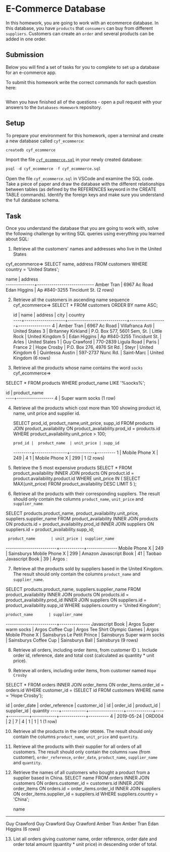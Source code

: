 # E-Commerce Database

In this homework, you are going to work with an ecommerce database. In this database, you have `products` that `consumers` can buy from different `suppliers`. Customers can create an `order` and several products can be added in one order.

## Submission

Below you will find a set of tasks for you to complete to set up a database for an e-commerce app.

To submit this homework write the correct commands for each question here:

```sql


```

When you have finished all of the questions - open a pull request with your answers to the `Databases-Homework` repository.

## Setup

To prepare your environment for this homework, open a terminal and create a new database called `cyf_ecommerce`:

```sql
createdb cyf_ecommerce
```

Import the file [`cyf_ecommerce.sql`](./cyf_ecommerce.sql) in your newly created database:

```sql
psql -d cyf_ecommerce -f cyf_ecommerce.sql
```

Open the file `cyf_ecommerce.sql` in VSCode and examine the SQL code. Take a piece of paper and draw the database with the different relationships between tables (as defined by the REFERENCES keyword in the CREATE TABLE commands). Identify the foreign keys and make sure you understand the full database schema.

## Task

Once you understand the database that you are going to work with, solve the following challenge by writing SQL queries using everything you learned about SQL:

1. Retrieve all the customers' names and addresses who live in the United States

cyf_ecommerce=> SELECT name, address FROM customers 
WHERE country = 'United States';

name | address  
--------------+----------------------------
Amber Tran | 6967 Ac Road
Edan Higgins | Ap #840-3255 Tincidunt St.
(2 rows)

2. Retrieve all the customers in ascending name sequence
   cyf_ecommerce=> SELECT * FROM customers
    ORDER BY name ASC;
   
   id | name | address | city | country  
   ----+--------------------+-----------------------------+------------------+----------------
   4 | Amber Tran | 6967 Ac Road | Villafranca Asti | United States
   3 | Britanney Kirkland | P.O. Box 577, 5601 Sem, St. | Little Rock | United Kingdom
   5 | Edan Higgins | Ap #840-3255 Tincidunt St. | Arles | United States
   1 | Guy Crawford | 770-2839 Ligula Road | Paris | France
   2 | Hope Crosby | P.O. Box 276, 4976 Sit Rd. | Steyr | United Kingdom
   6 | Quintessa Austin | 597-2737 Nunc Rd. | Saint-Marc | United Kingdom
   (6 rows)

3. Retrieve all the products whose name contains the word `socks`
   cyf_ecommerce=>

SELECT * FROM products 
WHERE product_name LIKE '%socks%';

id | product_name  
----+------------------
4 | Super warm socks
(1 row)

4.  Retrieve all the products which cost more than 100 showing product id, name, unit price and supplier id.
    
    SELECT prod_id, product_name,unit_price, supp_id FROM products
    JOIN product_availability
    ON product_availability.prod_id = products.id
    WHERE product_availability.unit_price > 100;

        prod_id |  product_name  | unit_price | supp_id

    ---------+----------------+------------+---------
    1 | Mobile Phone X | 249 | 4
    1 | Mobile Phone X | 299 | 1
    (2 rows)

5.  Retrieve the 5 most expensive products
    SELECT * FROM product_availability
    INNER JOIN products ON product.id = product.availability.product.id
    WHERE unit_price IN (
    SELECT MAX(unit_price) FROM product_availability DESC LIMIT 5
    );

6.  Retrieve all the products with their corresponding suppliers. The result should only contain the columns `product_name`, `unit_price` and `supplier_name`

SELECT products.product_name, product_availability.unit_price, suppliers.supplier_name
FROM product_availability
INNER JOIN products ON products.id = product_availability.prod_id
INNER JOIN suppliers ON suppliers.id = product_availability.supp_id;

     product_name       | unit_price | supplier_name

-------------------------+------------+---------------
Mobile Phone X | 249 | Sainsburys
Mobile Phone X | 299 | Amazon
Javascript Book | 41 | Taobao
Javascript Book | 39 | Argos
:

7. Retrieve all the products sold by suppliers based in the United Kingdom. The result should only contain the columns `product_name` and `supplier_name`.

SELECT products.product_name, suppliers.supplier_name 
FROM product_availability
INNER JOIN products ON products.id = product_availability.prod_id
INNER JOIN suppliers ON suppliers.id = product_availability.supp_id
WHERE suppliers.country = 'United Kingdom';

    product_name       | supplier_name 
-------------------------+---------------
 Javascript Book         | Argos
 Super warm socks        | Argos
 Coffee Cup              | Argos
 Tee Shirt Olympic Games | Argos
 Mobile Phone X          | Sainsburys
 Le Petit Prince         | Sainsburys
 Super warm socks        | Sainsburys
 Coffee Cup              | Sainsburys
 Ball                    | Sainsburys
(9 rows)

8. Retrieve all orders, including order items, from customer ID `1`. Include order id, reference, date and total cost (calculated as quantity \* unit price).



9. Retrieve all orders, including order items, from customer named `Hope Crosby`

SELECT * FROM orders
 INNER JOIN order_items ON order_items.order_id = orders.id
 WHERE customer_id = (SELECT id FROM customers WHERE name = 'Hope Crosby');

  id | order_date | order_reference | customer_id | id | order_id | product_id | supplier_id | quantity 
----+------------+-----------------+-------------+----+----------+------------+-------------+----------
  4 | 2019-05-24 | ORD004          |           2 |  7 |        4 |          1 |           1 |        1
(1 row)



10. Retrieve all the products in the order `ORD006`. The result should only contain the columns `product_name`, `unit_price` and `quantity`.

11. Retrieve all the products with their supplier for all orders of all customers. The result should only contain the columns `name` (from customer), `order_reference`, `order_date`, `product_name`, `supplier_name` and `quantity`.

12. Retrieve the names of all customers who bought a product from a supplier based in China.
SELECT name FROM orders
INNER JOIN customers ON orders.customer_id = customers.id
INNER JOIN order_items ON orders.id = order_items.order_id
INNER JOIN suppliers ON order_items.supplier_id = suppliers.id
WHERE suppliers.country = 'China';

     name     
--------------
 Guy Crawford
 Guy Crawford
 Guy Crawford
 Amber Tran
 Amber Tran
 Edan Higgins
(6 rows)


13. List all orders giving customer name, order reference, order date and order total amount (quantity * unit price) in descending order of total.
